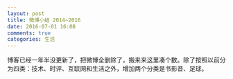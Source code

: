 ```yaml
---
layout: post
title: 微博小结 2014~2016
date: 2016-07-01 16:08
comments: true
categories: 生活
---
```

博客已经一年半没更新了，把微博全删除了，搬来来这里凑个数。除了按照以前分为四类：技术、时评、互联网和生活之外，增加两个分类是书影音、足球。
